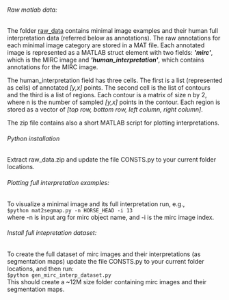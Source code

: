 ###### Raw matlab data:
The folder [raw_data](https://www.dropbox.com/sh/faktmyhspckyjbj/AAB-xPG_dVJKWScWDaAr6WaNa?dl=0) contains minimal image examples and their human full interpretation data (referred below as annotations). 
The raw annotations for each minimal image category are stored in a MAT file. Each annotated image is represented as a MATLAB struct element with two fields:
***'mirc'***, which is the MIRC image 
and ***'human_interpretation'***, which contains annotations for the MIRC image.

The human_interpretation field has three cells. 
The first is a list (represented as cells) of annotated *[y,x]* points.
The second cell is the list of contours and the third is a list of regions. 
Each contour is a matrix of size n by 2,
where n is the number of sampled *[y,x]* points in the contour. 
Each region is stored as a vector of *[top row,
bottom row, left column, right column]*.

The zip file contains also a short MATLAB script for plotting interpretations.

###### Python installation

Extract raw_data.zip and update the file CONSTS.py to your current folder locations.

###### Plotting full interpretation examples:
To visualize a minimal image and its full interpretation run, e.g.,     
`$python mat2segmap.py -n HORSE_HEAD -i 13`     
where -n is input arg for mirc object name, and -i is the mirc image index.

###### Install full intepretation dataset:  
To create the full dataset of mirc images and their interpretations (as segmentation maps) 
update the file CONSTS.py to your current folder locations, and then run:    
`$python gen_mirc_interp_dataset.py`    
This should create a ~12M size folder containing mirc images and their segmentation maps. 
